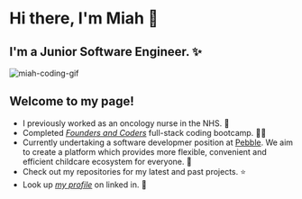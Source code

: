 
# Hi there, I'm Miah :wave:
## I'm a Junior Software Engineer. :sparkles:

![miah-coding-gif](https://user-images.githubusercontent.com/78933903/135720448-d4a9f456-d9d8-432f-905c-964686dc8f55.gif)

## Welcome to my page!

* I previously worked as an oncology nurse in the NHS. :blue_heart:
* Completed *[Founders and Coders](https://www.foundersandcoders.com/)* full-stack coding bootcamp. 🏋️‍♀️
* Currently undertaking a software developmer position at [Pebble](https://www.bookpebble.co.uk/). We aim to create a platform which provides more flexible, convenient and efficient childcare ecosystem for everyone. :seedling:
* Check out my repositories for my latest and past projects. :star:
* Look up *[my profile](https://www.linkedin.com/in/miahbates)* on linked in. :dizzy:










